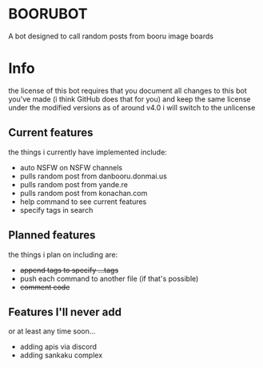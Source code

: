 # BOORUBOT
A bot designed to call random posts from booru image boards

# Info
the license of this bot requires that you document all changes to this bot you've made (i think GitHub does that for you) and keep the same license under the modified versions
as of around v4.0 i will switch to the unlicense

## Current features
the things i currently have implemented include:
* auto NSFW on NSFW channels
* pulls random post from danbooru.donmai.us
* pulls random post from yande.re
* pulls random post from konachan.com
* help command to see current features
* specify tags in search

## Planned features
the things i plan on including are:
* ~~append tags to specify ...tags~~
* push each command to another file (if that's possible)
* ~~comment code~~

## Features I'll never add
or at least any time soon...
* adding apis via discord
* adding sankaku complex
